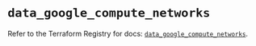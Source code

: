 # `data_google_compute_networks`

Refer to the Terraform Registry for docs: [`data_google_compute_networks`](https://registry.terraform.io/providers/hashicorp/google-beta/6.20.0/docs/data-sources/google_compute_networks).
